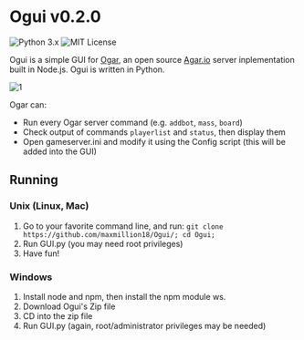 # Ogui v0.2.0

![Python 3.x](https://rawgithub.com/maxmillion18/Ogui/master/images/python-3.x-brightgreen.svg)
![MIT License](https://rawgithub.com/maxmillion18/Ogui/master/images/license-MIT-blue.svg)

Ogui is a simple GUI for [Ogar](http://ogarproject.com/), an open source [Agar.io](http://agar.io) server inplementation built in Node.js. Ogui is written in Python.

![1](https://raw.githubusercontent.com/maxmillion18/Ogui/master/images/1.png)

Ogar can:
- Run every Ogar server command (e.g. ```addbot```, ```mass```, ```board```)
- Check output of commands ```playerlist``` and ```status```, then display them
- Open gameserver.ini and modify it using the Config script (this will be added into the GUI)

## Running

### Unix (Linux, Mac)

1. Go to your favorite command line, and run: ```git clone https://github.com/maxmillion18/Ogui/; cd Ogui;```
2. Run GUI.py (you may need root privileges)
3. Have fun!

### Windows

1. Install node and npm, then install the npm module ws.
2. Download Ogui's Zip file
3. CD into the zip file
4. Run GUI.py (again, root/administrator privileges may be needed)
